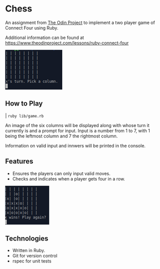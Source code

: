 # Chess
An assignment from [The Odin Project](https://www.theodinproject.com/) to implement a two player game of Connect Four using Ruby.

Additional information can be found at https://www.theodinproject.com/lessons/ruby-connect-four

![Board](doc/board.png)

## How to Play

| <code>ruby lib/game.rb</code>

An image of the six columns will be displayed along with whose turn it currently is and a prompt for input.
Input is a number from 1 to 7, with 1 being the leftmost column and 7 the rightmost column.

Information on valid input and innwers will be printed in the console.

## Features

- Ensures the players can only input valid moves.
- Checks and indicates when a player gets four in a row.

![Winner](doc/winner.png)

## Technologies
- Written in Ruby.
- Git for version control
- rspec for unit tests